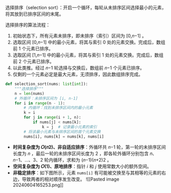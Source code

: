 选择排序（selection sort）：开启一个循环，每轮从未排序区间选择最小的元素，将其放到已排序区间的末尾。

选择排序的算法流程：
1. 初始状态下，所有元素未排序，即未排序（索引）区间为 [0,𝑛−1] 。
2. 选取区间 [0,𝑛−1] 中的最小元素，将其与索引 0 处的元素交换。完成后，数组前 1 个元素已排序。
3. 选取区间 [1,𝑛−1] 中的最小元素，将其与索引 1 处的元素交换。完成后，数组前 2 个元素已排序。
4. 以此类推。经过 𝑛−1 轮选择与交换后，数组前 𝑛−1 个元素已排序。
5. 仅剩的一个元素必定是最大元素，无须排序，因此数组排序完成。

```python
def selection_sort(nums: list[int]):
	"""选择排序"""
	n = len(nums)
	# 外循环：未排序区间为 [i, n-1]
	for i in range(n - 1):
	    # 内循环：找到未排序区间内的最小元素
	    k = i
	    for j in range(i + 1, n):
	        if nums[j] < nums[k]:
	            k = j  # 记录最小元素的索引
	    # 将该最小元素与未排序区间的首个元素交换
	    nums[i], nums[k] = nums[k], nums[i]
```

- **时间复杂度为 𝑂(𝑛2)、非自适应排序**：外循环共 𝑛−1 轮，第一轮的未排序区间长度为 𝑛 ，最后一轮的未排序区间长度为 2 ，即各轮外循环分别包含 𝑛、𝑛−1、…、3、2 轮内循环，求和为 (𝑛−1)(𝑛+2)2 。
- **空间复杂度为 𝑂(1)、原地排序**：指针 𝑖 和 𝑗 使用常数大小的额外空间。
- **非稳定排序**：如下图所示，元素 `nums[i]` 有可能被交换至与其相等的元素的右边，导致两者的相对顺序发生改变。
![[Pasted image 20240604165253.png]]

